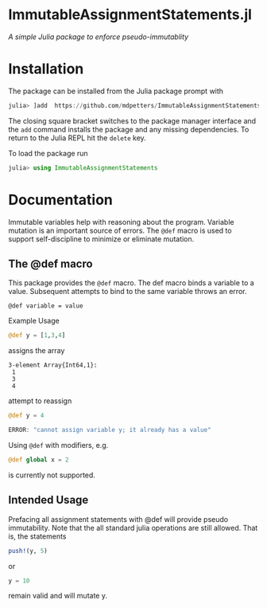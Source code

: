# ImmutableAssignmentStatements.jl

*A simple Julia package to enforce pseudo-immutablity*


# Installation

The package can be installed from the Julia package prompt with

```julia
julia> ]add  https://github.com/mdpetters/ImmutableAssignmentStatements.jl.git
```

The closing square bracket switches to the package manager interface and the ```add``` command installs the package and any missing dependencies. To return to the Julia REPL hit the ```delete``` key.

To load the package run

```julia
julia> using ImmutableAssignmentStatements
```

# Documentation

Immutable variables help with reasoning about the program. Variable mutation is an important source of errors. The ```@def``` macro is used to support self-discipline to minimize or eliminate mutation. 

## The @def macro

This package provides the ```@def``` macro. The def macro binds a variable to a value. Subsequent attempts to bind to the same variable throws an error.

    @def variable = value

Example Usage
```julia
@def y = [1,3,4]
```

assigns the array

```
3-element Array{Int64,1}:
 1
 3
 4
```

attempt to reassign

```julia
@def y = 4

ERROR: "cannot assign variable y; it already has a value"
```

Using ```@def``` with modifiers, e.g.

```julia
@def global x = 2
```

is currently not supported.

## Intended Usage

Prefacing all assignment statements with @def will provide pseudo immutability. Note that the all standard julia operations are still allowed. That is, the statements

```julia
push!(y, 5)
```

or 
```julia
y = 10
```

remain valid and will mutate y.  
